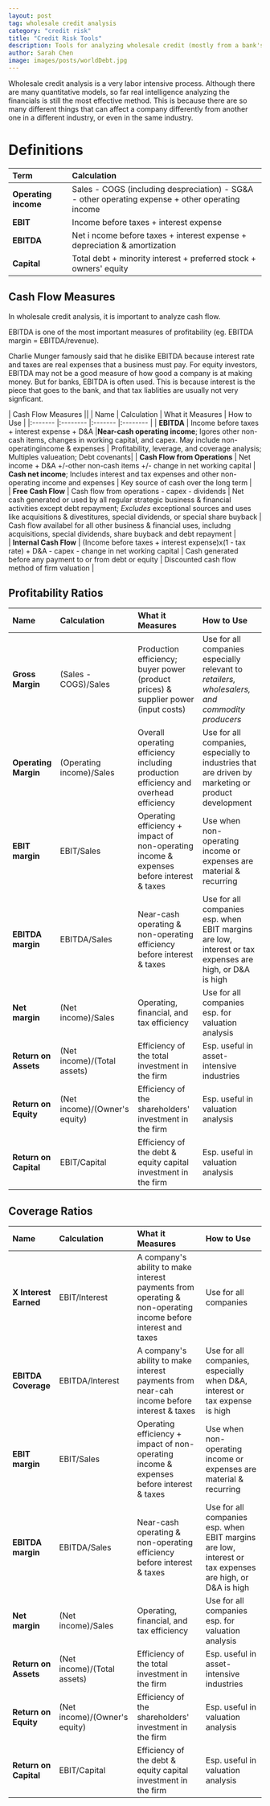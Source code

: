 ```yaml
---
layout: post
tag: wholesale credit analysis
category: "credit risk"
title: "Credit Risk Tools"
description: Tools for analyzing wholesale credit (mostly from a bank's perspective)
author: Sarah Chen
image: images/posts/worldDebt.jpg
---
```


Wholesale credit analysis is a very labor intensive process.  Although there are many quantitative models, so far real intelligence analyzing the financials is still the most effective method.  This is because there are so many different things that can affect a company differently from another one in a different industry, or even in the same industry. 

# Definitions

|  Term   | Calculation  |
|:------- |:-------- |
|**Operating income** | Sales - COGS (including despreciation) - SG&A - other operating expense + other operating income|
|**EBIT** | Income before taxes + interest expense|
|**EBITDA** | Net i ncome before taxes + interest expense + depreciation & amortization|
|**Capital** | Total debt + minority interest + preferred stock + owners' equity|



## Cash Flow Measures ##
In wholesale credit analysis, it is important to analyze cash flow.  

EBITDA is one of the most important measures of profitability (eg. EBITDA margin = EBITDA/revenue). 

Charlie Munger famously said that he dislike EBITDA because interest rate and taxes are real expenses that a business must pay.  For equity investors, EBITDA may not be a good measure of how good a company is at making money.   But for banks, EBITDA is often used.  This is because interest is the piece that goes to the bank, and that tax liablities are usually not very signficant. 

| Cash Flow Measures                     ||
|  Name   | Calculation  | What it Measures  | How to Use   |
|:------- |:-------- |:------- |:-------- |
| **EBITDA**   | Income before taxes + interest expense + D&A |**Near-cash operating income**; Igores other non-cash items, changes in working capital, and capex. May include non-operatingincome & expenses    | Profitability, leverage, and coverage analysis; Multiples valueation; Debt covenants|
| **Cash Flow from Operations**    | Net income + D&A +/-other non-cash items +/- change in net working capital    | **Cash net income**; Includes interest and tax expenses and other non-operating income and expenses    | Key source of cash over the long term   |  
| **Free Cash Flow**    | Cash flow from operations - capex - dividends    | Net cash generated or used by all regular strategic business & financial activities except debt repayment; *Excludes* exceptional sources and uses like acquisitions & divestitures, special dividends, or special share buyback     | Cash flow availabel for all other business & financial uses, includng acquisitions, special dividends, share buyback and debt repayment   |  
| **Internal Cash Flow**    | (Income before taxes + interest expense)x(1 - tax rate) + D&A - capex - change in net working capital    | Cash generated before any payment to or from debt or equity     | Discounted cash flow method of firm valuation   |  

## Profitability Ratios ##

|  Name   | Calculation  | What it Measures  | How to Use   |
|:------- |:-------- |:------- |:-------- |
| **Gross Margin**   | (Sales - COGS)/Sales |Production efficiency; buyer power (product prices) & supplier power (input costs)  | Use for all companies especially relevant to *retailers, wholesalers, and commodity producers*|
| **Operating Margin**    | (Operating income)/Sales   | Overall operating efficiency including production efficiency and overhead efficiency   | Use for all companies,  especially to industries that are driven by marketing or product development   |  
| **EBIT margin**    | EBIT/Sales   | Operating efficiency + impact of non-operating income & expenses before interest & taxes   | Use when non-operating income or expenses are material & recurring   |  
| **EBITDA margin**    | EBITDA/Sales   | Near-cash operating & non-operating efficiency before interest & taxes   | Use for all companies esp. when EBIT margins are low, interest or tax expenses are high, or D&A is high |  
| **Net margin**    | (Net income)/Sales   | Operating, financial, and tax efficiency | Use for all companies esp. for valuation analysis |  
| **Return on Assets**    | (Net income)/(Total assets)   | Efficiency of the total investment in the firm | Esp. useful in asset-intensive industries |  
| **Return on Equity**    | (Net income)/(Owner's equity)   | Efficiency of the shareholders' investment in the firm | Esp. useful in valuation analysis |  
| **Return on Capital**    | EBIT/Capital   | Efficiency of the debt & equity capital investment in the firm | Esp. useful in valuation analysis |  

## Coverage Ratios ##

|  Name   | Calculation  | What it Measures  | How to Use   |
|:------- |:-------- |:------- |:-------- |
| **X Interest Earned**   | EBIT/Interest  | A company's ability to make interest payments from operating & non-operating income before interest and taxes |Use for all companies |
| **EBITDA Coverage**    | EBITDA/Interest | A company's ability to make interest payments from near-cah income before interest & taxes  | Use for all companies,  especially when D&A, interest or tax expense is high |  
| **EBIT margin**    | EBIT/Sales   | Operating efficiency + impact of non-operating income & expenses before interest & taxes   | Use when non-operating income or expenses are material & recurring   |  
| **EBITDA margin**    | EBITDA/Sales   | Near-cash operating & non-operating efficiency before interest & taxes   | Use for all companies esp. when EBIT margins are low, interest or tax expenses are high, or D&A is high |  
| **Net margin**    | (Net income)/Sales   | Operating, financial, and tax efficiency | Use for all companies esp. for valuation analysis |  
| **Return on Assets**    | (Net income)/(Total assets)   | Efficiency of the total investment in the firm | Esp. useful in asset-intensive industries |  
| **Return on Equity**    | (Net income)/(Owner's equity)   | Efficiency of the shareholders' investment in the firm | Esp. useful in valuation analysis |  
| **Return on Capital**    | EBIT/Capital   | Efficiency of the debt & equity capital investment in the firm | Esp. useful in valuation analysis |  